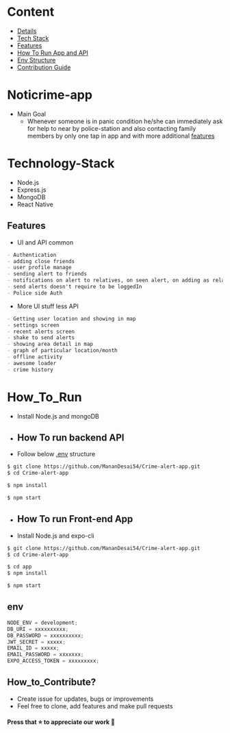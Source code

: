 # Content

- [Details](#Noticrime-app)
- [Tech Stack](#Technology-Stack)
- [Features](#features)
- [How To Run App and API](#How_To_Run)
- [Env Structure](#env)
- [Contribution Guide](#How_to_Contribute?)

# Noticrime-app

- Main Goal
  - Whenever someone is in panic condition he/she can immediately ask for help to near by police-station and also contacting family members by only one tap in app and with more additional [features](#features)

# Technology-Stack

- Node.js
- Express.js
- MongoDB
- React Native

## Features

- UI and API common

```md
- Authentication
- adding close friends
- user profile manage
- sending alert to friends
- notifications on alert to relatives, on seen alert, on adding as relative when relative join,
- send alerts doesn't require to be loggedIn
- Police side Auth
```

- More UI stuff less API

```md
- Getting user location and showing in map
- settings screen
- recent alerts screen
- shake to send alerts
- showing area detail in map
- graph of particular location/month
- offline activity
- awesome loader
- crime history
```

# How_To_Run

- Install Node.js and mongoDB

- ## How To run backend API

- Follow below [.env](#env) structure

```bash
$ git clone https://github.com/MananDesai54/Crime-alert-app.git
$ cd Crime-alert-app

$ npm install

$ npm start
```

- ## How To run Front-end App

- Install Node.js and expo-cli

```bash
$ git clone https://github.com/MananDesai54/Crime-alert-app.git
$ cd Crime-alert-app

$ cd app
$ npm install

$ npm start
```

## env

```js
NODE_ENV = development;
DB_URI = xxxxxxxxxx;
DB_PASSWORD = xxxxxxxxxx;
JWT_SECRET = xxxxx;
EMAIL_ID = xxxxx;
EMAIL_PASSWORD = xxxxxxx;
EXPO_ACCESS_TOKEN = xxxxxxxxx;
```

## How_to_Contribute?

- Create issue for updates, bugs or improvements
- Feel free to clone, add features and make pull requests

#### Press that ⭐ to appreciate our work 💖
